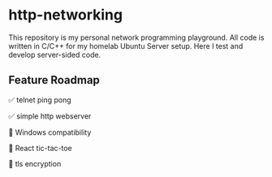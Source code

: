 # http-networking
This repository is my personal network programming playground. All code is written in C/C++ for my homelab Ubuntu Server setup. Here I test and develop server-sided code.
## Feature Roadmap
✅ telnet ping pong

✅ simple http webserver

🚧 Windows compatibility

🚧 React tic-tac-toe

🚧 tls encryption
